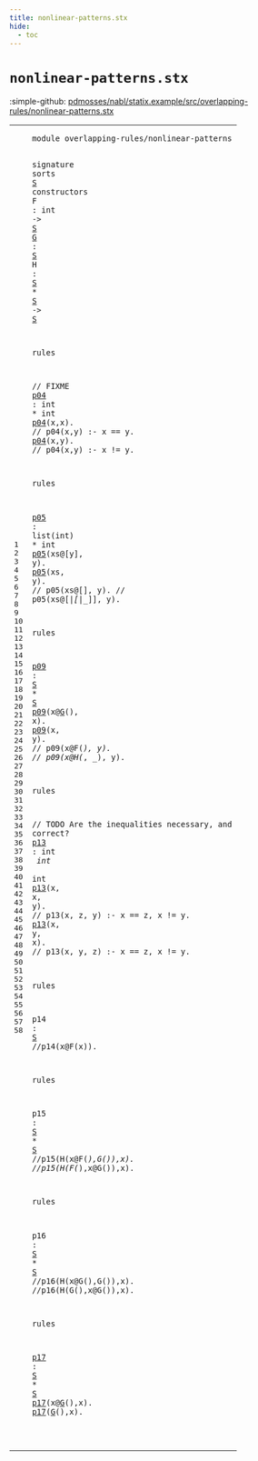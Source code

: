 ```yaml
---
title: nonlinear-patterns.stx
hide:
  - toc
---
```


# `nonlinear-patterns.stx`

:simple-github: [pdmosses/nabl/statix.example/src/overlapping-rules/nonlinear-patterns.stx]

[pdmosses/nabl/statix.example/src/overlapping-rules/nonlinear-patterns.stx]: https://github.com/pdmosses/nabl/blob/master/statix.example/src/overlapping-rules/nonlinear-patterns.stx "The source file on GitHub"

<div class="stx"><table class="highlighttable"><tbody><tr><td class="linenos"><div class="linenodiv"><pre><span></span>1
2
3
4
5
6
7
8
9
10
11
12
13
14
15
16
17
18
19
20
21
22
23
24
25
26
27
28
29
30
31
32
33
34
35
36
37
38
39
40
41
42
43
44
45
46
47
48
49
50
51
52
53
54
55
56
57
58
</pre></div></td>
<td class="code"><pre><code><span class="keyword">module</span> <span id="overlapping-rules/nonlinear-patterns_7_43" title="Not referenced locally, nor via imports"><span class="token sort_ModuleID">overlapping-rules/nonlinear-patterns</span></span>

<span class="keyword">signature</span>
  <span class="keyword">sorts</span> <span class="cons_SortDecl"><a href="#S_93_94" id="S_63_64" title="Referenced at line 5, 6, 7, 7, 7, 25, 25, 39, 44, 44, 50, 50, 56, 56"><span class="token sort_OpId">S</span></a></span> <span class="keyword">constructors</span>
    <span id="F_82_83" title="Not referenced locally, nor via imports"><span class="token sort_OpId">F</span></span> <span class="operator">:</span> <span class="cons_IntSort">int</span> <span class="operator">-&gt;</span> <span class="cons_SimpleSort"><a href="#S_63_64" id="S_93_94" title="Defined at line 4"><span class="token sort_OpId">S</span></a></span>
    <a href="#G_384_385" id="G_99_100" title="Referenced at line 26, 57, 58"><span class="token sort_OpId">G</span></a> <span class="operator">:</span> <span class="cons_SimpleSort"><a href="#S_63_64" id="S_103_104" title="Defined at line 4"><span class="token sort_OpId">S</span></a></span>
    <span id="H_109_110" title="Not referenced locally, nor via imports"><span class="token sort_OpId">H</span></span> <span class="operator">:</span> <span class="cons_SimpleSort"><a href="#S_63_64" id="S_113_114" title="Defined at line 4"><span class="token sort_OpId">S</span></a></span> <span class="operator">*</span> <span class="cons_SimpleSort"><a href="#S_63_64" id="S_117_118" title="Defined at line 4"><span class="token sort_OpId">S</span></a></span> <span class="operator">-&gt;</span> <span class="cons_SimpleSort"><a href="#S_63_64" id="S_122_123" title="Defined at line 4"><span class="token sort_OpId">S</span></a></span>

<span class="keyword">rules</span>

  <span class="layout">// FIXME</span>
  <a href="#p04_163_166" id="p04_145_148" title="Referenced at line 13, 14"><span class="token sort_ConstraintId">p04</span></a> <span class="operator">:</span> <span class="cons_IntSort">int</span> <span class="operator">*</span> <span class="cons_IntSort">int</span>
  <a href="#p04_145_148" id="p04_163_166" title="Defined at line 12"><span class="token sort_ConstraintId">p04</span></a><span class="operator">(</span><span class="cons_Var">x</span><span class="operator">,</span><span class="cons_Var"><span id="x_169_170" title="Not referenced locally, nor via imports"><span class="token sort_ConstraintId">x</span></span></span><span class="operator">).</span> <span class="layout">// p04(x,y) :- x == y.</span>
  <a href="#p04_145_148" id="p04_198_201" title="Defined at line 12"><span class="token sort_ConstraintId">p04</span></a><span class="operator">(</span><span class="cons_Var"><span id="x_202_203" title="Not referenced locally, nor via imports"><span class="token sort_ConstraintId">x</span></span></span><span class="operator">,</span><span class="cons_Var"><span id="y_204_205" title="Not referenced locally, nor via imports"><span class="token sort_ConstraintId">y</span></span></span><span class="operator">).</span> <span class="layout">// p04(x,y) :- x != y.</span>

<span class="keyword">rules</span>  

  <a href="#p05_267_270" id="p05_243_246" title="Referenced at line 19, 20"><span class="token sort_ConstraintId">p05</span></a> <span class="operator">:</span> <span class="keyword">list</span><span class="operator">(</span><span class="cons_IntSort">int</span><span class="operator">)</span> <span class="operator">*</span> <span class="cons_IntSort">int</span>
  <a href="#p05_243_246" id="p05_267_270" title="Defined at line 18"><span class="token sort_ConstraintId">p05</span></a><span class="operator">(</span><span class="cons_Var"><span id="xs_271_273" title="Not referenced locally, nor via imports"><span class="token sort_ConstraintId">xs</span></span></span><span class="operator">@[</span><span class="cons_Var"><span id="y_275_276" title="Not referenced locally, nor via imports"><span class="token sort_ConstraintId">y</span></span></span><span class="operator">],</span> <span class="cons_Var">y</span><span class="operator">).</span>
  <a href="#p05_243_246" id="p05_285_288" title="Defined at line 18"><span class="token sort_ConstraintId">p05</span></a><span class="operator">(</span><span class="cons_Var"><span id="xs_289_291" title="Not referenced locally, nor via imports"><span class="token sort_ConstraintId">xs</span></span></span><span class="operator">,</span> <span class="cons_Var"><span id="y_293_294" title="Not referenced locally, nor via imports"><span class="token sort_ConstraintId">y</span></span></span><span class="operator">).</span> <span class="layout">// p05(xs@[], y).</span>
              <span class="layout">// p05(xs@[_|[_|_]], y).</span>

<span class="keyword">rules</span>

  <a href="#p09_378_381" id="p09_364_367" title="Referenced at line 26, 27"><span class="token sort_ConstraintId">p09</span></a> <span class="operator">:</span> <span class="cons_SimpleSort"><a href="#S_63_64" id="S_370_371" title="Defined at line 4"><span class="token sort_OpId">S</span></a></span> <span class="operator">*</span> <span class="cons_SimpleSort"><a href="#S_63_64" id="S_374_375" title="Defined at line 4"><span class="token sort_OpId">S</span></a></span>
  <a href="#p09_364_367" id="p09_378_381" title="Defined at line 25"><span class="token sort_ConstraintId">p09</span></a><span class="operator">(</span><span class="cons_Var">x</span><span class="operator">@</span><a href="#G_99_100" id="G_384_385" title="Defined at line 6"><span class="token sort_OpId">G</span></a><span class="operator">(),</span> <span class="cons_Var"><span id="x_389_390" title="Not referenced locally, nor via imports"><span class="token sort_ConstraintId">x</span></span></span><span class="operator">).</span>
  <a href="#p09_364_367" id="p09_395_398" title="Defined at line 25"><span class="token sort_ConstraintId">p09</span></a><span class="operator">(</span><span class="cons_Var"><span id="x_399_400" title="Not referenced locally, nor via imports"><span class="token sort_ConstraintId">x</span></span></span><span class="operator">,</span> <span class="cons_Var"><span id="y_402_403" title="Not referenced locally, nor via imports"><span class="token sort_ConstraintId">y</span></span></span><span class="operator">).</span> <span class="layout">// p09(x@F(_), y).</span>
             <span class="layout">// p09(x@H(_, _), y).</span>

<span class="keyword">rules</span>

  <span class="layout">// TODO Are the inequalities necessary, and correct?</span>
  <a href="#p13_549_552" id="p13_525_528" title="Referenced at line 34, 35"><span class="token sort_ConstraintId">p13</span></a> <span class="operator">:</span> <span class="cons_IntSort">int</span> <span class="operator">*</span> <span class="cons_IntSort">int</span> <span class="operator">*</span> <span class="cons_IntSort">int</span>
  <a href="#p13_525_528" id="p13_549_552" title="Defined at line 33"><span class="token sort_ConstraintId">p13</span></a><span class="operator">(</span><span class="cons_Var">x</span><span class="operator">,</span> <span class="cons_Var"><span id="x_556_557" title="Not referenced locally, nor via imports"><span class="token sort_ConstraintId">x</span></span></span><span class="operator">,</span> <span class="cons_Var"><span id="y_559_560" title="Not referenced locally, nor via imports"><span class="token sort_ConstraintId">y</span></span></span><span class="operator">).</span> <span class="layout">// p13(x, z, y) :- x == z, x != y.</span>
  <a href="#p13_525_528" id="p13_600_603" title="Defined at line 33"><span class="token sort_ConstraintId">p13</span></a><span class="operator">(</span><span class="cons_Var"><span id="x_604_605" title="Not referenced locally, nor via imports"><span class="token sort_ConstraintId">x</span></span></span><span class="operator">,</span> <span class="cons_Var"><span id="y_607_608" title="Not referenced locally, nor via imports"><span class="token sort_ConstraintId">y</span></span></span><span class="operator">,</span> <span class="cons_Var">x</span><span class="operator">).</span> <span class="layout">// p13(x, y, z) :- x == z, x != y.</span>

<span class="keyword">rules</span>

  <span id="p14_659_662" title="Not referenced locally, nor via imports"><span class="token sort_ConstraintId">p14</span></span> <span class="operator">:</span> <span class="cons_SimpleSort"><a href="#S_63_64" id="S_665_666" title="Defined at line 4"><span class="token sort_OpId">S</span></a></span>
<span class="layout">//p14(x@F(x)).</span>

<span class="keyword">rules</span>

  <span id="p15_692_695" title="Not referenced locally, nor via imports"><span class="token sort_ConstraintId">p15</span></span> <span class="operator">:</span> <span class="cons_SimpleSort"><a href="#S_63_64" id="S_698_699" title="Defined at line 4"><span class="token sort_OpId">S</span></a></span> <span class="operator">*</span> <span class="cons_SimpleSort"><a href="#S_63_64" id="S_702_703" title="Defined at line 4"><span class="token sort_OpId">S</span></a></span>
<span class="layout">//p15(H(x@F(_),G()),x).</span>
<span class="layout">//p15(H(F(_),x@G()),x).</span>

<span class="keyword">rules</span>

  <span id="p16_762_765" title="Not referenced locally, nor via imports"><span class="token sort_ConstraintId">p16</span></span> <span class="operator">:</span> <span class="cons_SimpleSort"><a href="#S_63_64" id="S_768_769" title="Defined at line 4"><span class="token sort_OpId">S</span></a></span> <span class="operator">*</span> <span class="cons_SimpleSort"><a href="#S_63_64" id="S_772_773" title="Defined at line 4"><span class="token sort_OpId">S</span></a></span>
<span class="layout">//p16(H(x@G(),G()),x).</span>
<span class="layout">//p16(H(G(),x@G()),x).</span>

<span class="keyword">rules</span>

  <a href="#p17_844_847" id="p17_830_833" title="Referenced at line 57, 58"><span class="token sort_ConstraintId">p17</span></a> <span class="operator">:</span> <span class="cons_SimpleSort"><a href="#S_63_64" id="S_836_837" title="Defined at line 4"><span class="token sort_OpId">S</span></a></span> <span class="operator">*</span> <span class="cons_SimpleSort"><a href="#S_63_64" id="S_840_841" title="Defined at line 4"><span class="token sort_OpId">S</span></a></span>
  <a href="#p17_830_833" id="p17_844_847" title="Defined at line 56"><span class="token sort_ConstraintId">p17</span></a><span class="operator">(</span><span class="cons_Var">x</span><span class="operator">@</span><a href="#G_99_100" id="G_850_851" title="Defined at line 6"><span class="token sort_OpId">G</span></a><span class="operator">(),</span><span class="cons_Var"><span id="x_854_855" title="Not referenced locally, nor via imports"><span class="token sort_ConstraintId">x</span></span></span><span class="operator">).</span>
  <a href="#p17_830_833" id="p17_860_863" title="Defined at line 56"><span class="token sort_ConstraintId">p17</span></a><span class="operator">(</span><a href="#G_99_100" id="G_864_865" title="Defined at line 6"><span class="token sort_OpId">G</span></a><span class="operator">(),</span><span class="cons_Var"><span id="x_868_869" title="Not referenced locally, nor via imports"><span class="token sort_ConstraintId">x</span></span></span><span class="operator">).</span>

</code></pre></td></tr></tbody></table></div>